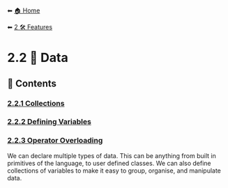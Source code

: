 ⬅ [🏠 Home](../../README.md)

⬅ [2 🛠 Features](../README.md)

# 2.2 📝 Data

## 📄 Contents

### [2.2.1 Collections](collections.md)
### [2.2.2 Defining Variables](defining_variables.md)
### [2.2.3 Operator Overloading](operator_overloading.md)

We can declare multiple types of data.
This can be anything from built in primitives of the language, to user defined classes.
We can also define collections of variables to make it easy to group, organise, and manipulate data.

